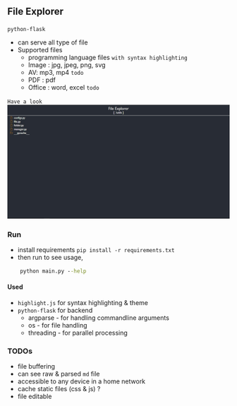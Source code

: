 ## File Explorer 
`python-flask`
* can serve all type of file
* Supported files
	* programming language files `with syntax highlighting`
	* Image : jpg, jpeg, png, svg
	* AV: mp3, mp4 `todo`
	* PDF : pdf
	* Office : word, excel `todo`

`Have a look`
![Overview](show.jpg)

### Run
* install requirements `pip install -r requirements.txt`
* then run to see usage,
```cmd
	python main.py --help
```

#### Used
* `highlight.js` for syntax highlighting & theme
* `python-flask` for backend
	* argparse - for handling commandline arguments
	* os - for file handling
	* threading - for parallel processing

### TODOs
* file buffering
* can see raw & parsed `md` file
* accessible to any device in a home network
* cache static files (css & js) ?
* file editable 